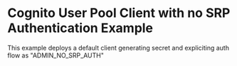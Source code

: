# Cognito User Pool Client with no SRP Authentication Example

This example deploys a default client generating secret and expliciting auth flow as "ADMIN_NO_SRP_AUTH"
